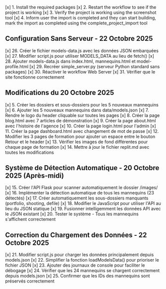 [x] 1. Install the required packages
[x] 2. Restart the workflow to see if the project is working
[x] 3. Verify the project is working using the screenshot tool
[x] 4. Inform user the import is completed and they can start building, mark the import as completed using the complete_project_import tool

## Configuration Sans Serveur - 22 Octobre 2025

[x] 26. Créer le fichier models-data.js avec les données JSON embarquées
[x] 27. Modifier script.js pour utiliser MODELS_DATA au lieu de fetch()
[x] 28. Ajouter models-data.js dans index.html, mannequins.html et model-profile.html
[x] 29. Recréer simple_server.py (serveur Python standard sans packages)
[x] 30. Réactiver le workflow Web Server
[x] 31. Vérifier que le site fonctionne correctement

## Modifications du 20 Octobre 2025

[x] 5. Créer les dossiers et sous-dossiers pour les 5 nouveaux mannequins
[x] 6. Ajouter les 5 nouveaux mannequins dans data/models.json
[x] 7. Rendre le logo du header cliquable sur toutes les pages
[x] 8. Créer la page blog.html avec 7 articles de démonstration
[x] 9. Créer la page about.html avec l'histoire de l'agence
[x] 10. Créer la page login.html pour l'admin
[x] 11. Créer la page dashboard.html avec changement de mot de passe
[x] 12. Modifier les 3 pages de formation pour ajouter un espace entre le bouton Retour et le header
[x] 13. Vérifier les images de fond différentes pour chaque page de formation
[x] 14. Mettre à jour le fichier replit.md avec toutes les modifications

## Système de Détection Automatique - 20 Octobre 2025 (Après-midi)

[x] 15. Créer l'API Flask pour scanner automatiquement le dossier /images/
[x] 16. Implémenter la détection automatique de tous les mannequins (23 détectés)
[x] 17. Créer automatiquement les sous-dossiers manquants (portfolio, shooting, defile)
[x] 18. Modifier le JavaScript pour utiliser l'API au lieu du JSON statique
[x] 19. Fusionner intelligemment les données API avec le JSON existant
[x] 20. Tester le système - Tous les mannequins s'affichent correctement

## Correction du Chargement des Données - 22 Octobre 2025

[x] 21. Modifier script.js pour charger les données principalement depuis models.json
[x] 22. Simplifier la fonction loadModelsData() pour prioriser le fichier JSON
[x] 23. Ajouter des journaux de console pour faciliter le débogage
[x] 24. Vérifier que les 24 mannequins se chargent correctement depuis models.json
[x] 25. Confirmer que les IDs des mannequins sont préservés correctement